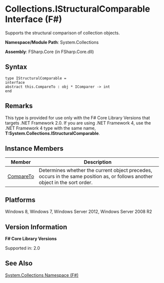 # Collections.IStructuralComparable Interface (F#)

Supports the structural comparison of collection objects.

**Namespace/Module Path**: System.Collections

**Assembly**: FSharp.Core (in FSharp.Core.dll)


## Syntax

```
type IStructuralComparable =
interface
abstract this.CompareTo : obj * IComparer -> int
end
```

## Remarks
This type is provided for use only with the F# Core Library Versions that targets .NET Framework 2.0. If you are using .NET Framework 4, use the .NET Framework 4 type with the same name, **T:System.Collections.IStructuralComparable**.


## Instance Members


|Member|Description|
|------|-----------|
|[CompareTo](http://msdn.microsoft.com/en-us/library/0aa85582-a8a5-4cdb-a75e-e91bab0e4139)|Determines whether the current object precedes, occurs in the same position as, or follows another object in the sort order.|

## Platforms
Windows 8, Windows 7, Windows Server 2012, Windows Server 2008 R2


## Version Information
**F# Core Library Versions**

Supported in: 2.0




## See Also
[System.Collections Namespace &#40;F&#35;&#41;](System.Collections+Namespace+%28FSharp%29.md)

